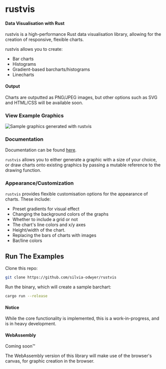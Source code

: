 # rustvis

#### Data Visualisation with Rust

rustvis is a high-performance Rust data visualisation library, allowing for the creation of responsive, flexible charts. 

rustvis allows you to create:
- Bar charts
- Histograms 
- Gradient-based barcharts/histograms
- Linecharts 

#### Output
Charts are outputted as PNG/JPEG images, but other options such as SVG and HTML/CSS will be available soon. 

### View Example Graphics
![Sample graphics generated with rustvis](https://i.imgur.com/vfZHyU4.png)

### Documentation
Documentation can be found [here](https://silvia-odwyer.github.io/rustvis/docs/index.html).

`rustvis` allows you to either generate a graphic with a size of your choice, or draw charts onto existing graphics by passing
a mutable reference to the drawing function. 

### Appearance/Customization
`rustvis` provides flexible customisation options for the appearance of charts. These include:

- Preset gradients for visual effect
- Changing the background colors of the graphs
- Whether to include a grid or not
- The chart's line colors and x/y axes
- Height/width of the chart. 
- Replacing the bars of charts with images 
- Bar/line colors 


## Run The Examples

Clone this repo:
```sh
git clone https://github.com/silvia-odwyer/rustvis
```

Run the binary, which will create a sample barchart:
```sh
cargo run --release 
```

#### Notice
While the core functionality is implemented, this is a work-in-progress, and is in heavy development.

#### WebAssembly
Coming soon:tm:

The WebAssembly version of this library will make use of the browser's canvas, for graphic creation in the browser.